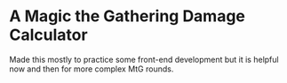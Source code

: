 # A Magic the Gathering Damage Calculator

Made this mostly to practice some front-end development but it is helpful now and then for more complex MtG rounds.
